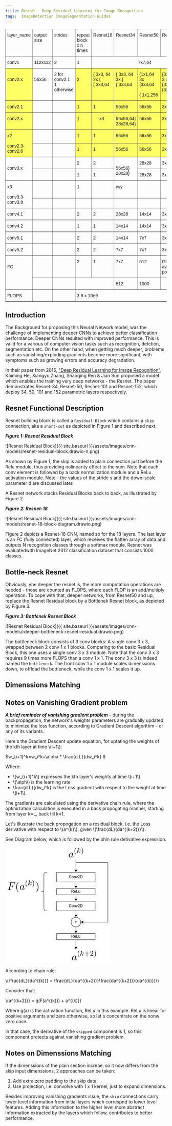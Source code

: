 ```yaml
---
title: Resnet - Deep Residual Learning for Image Recognition
tags:  ImageDetection ImageSegmentation Guides
---
```



<style type="text/css">
.tg  {border-collapse:collapse;border-spacing:0;}
.tg td{border-color:black;border-style:solid;border-width:1px;font-family:Arial, sans-serif;font-size:14px;
  overflow:hidden;padding:10px 5px;word-break:normal;}
.tg th{border-color:black;border-style:solid;border-width:1px;font-family:Arial, sans-serif;font-size:14px;
  font-weight:normal;overflow:hidden;padding:10px 5px;word-break:normal;}
.tg .tg-kusv{background-color:#fffe65;border-color:inherit;text-align:left;vertical-align:top}
.tg .tg-0pky{border-color:inherit;text-align:left;vertical-align:top}
</style>
<table class="tg">
<thead>
  <tr>
    <th class="tg-0pky">layer_name</th>
    <th class="tg-0pky">output size</th>
    <th class="tg-0pky">strides</th>
    <th class="tg-0pky">repeat block<br>x n times</th>
    <th class="tg-0pky">Resnet18</th>
    <th class="tg-0pky">Resnet34</th>
    <th class="tg-0pky">Resnet50</th>
    <th class="tg-0pky">Resnet101</th>
    <th class="tg-0pky">Resnet152</th>
  </tr>
</thead>
<tbody>
  <tr>
    <td class="tg-0pky">conv1</td>
    <td class="tg-0pky">112x112 </td>
    <td class="tg-0pky">2</td>
    <td class="tg-0pky">1</td>
    <td class="tg-0pky" colspan="5">&nbsp;&nbsp;&nbsp;&nbsp;&nbsp;&nbsp;&nbsp;&nbsp;&nbsp;&nbsp;&nbsp;&nbsp;&nbsp;&nbsp;&nbsp;&nbsp;&nbsp;&nbsp;&nbsp;&nbsp;&nbsp;&nbsp;&nbsp;&nbsp;&nbsp;&nbsp;&nbsp;&nbsp;&nbsp;&nbsp;&nbsp;&nbsp;&nbsp;&nbsp;&nbsp;&nbsp;7x7,64</td>
  </tr>
  <tr>
    <td class="tg-kusv"><br>conv2.x<br></td>
    <td class="tg-0pky"><br>56x56</td>
    <td class="tg-0pky">2 for conv2.1<br>1 otherwise</td>
    <td class="tg-kusv"><br>2</td>
    <td class="tg-kusv">     { 3x3, 64<br>2x {<br>     { 3x3,64</td>
    <td class="tg-kusv">     { 3x3, 64<br>3x {<br>     { 3x3,64</td>
    <td class="tg-kusv">     {1x1,64 <br>3x {3x3,64    <br><br>     { 1x1,256</td>
    <td class="tg-kusv">      {3x3,64<br>3 x {3x3,64<br>      {3x3,256</td>
    <td class="tg-kusv">&nbsp;&nbsp;&nbsp;&nbsp;&nbsp;&nbsp;{3x3,64<br>3 x {3x3,64<br>&nbsp;&nbsp;&nbsp;&nbsp;&nbsp;&nbsp;{3x3,256</td>
  </tr>
  <tr>
    <td class="tg-kusv">conv2.1</td>
    <td class="tg-0pky"></td>
    <td class="tg-0pky"></td>
    <td class="tg-kusv">1</td>
    <td class="tg-kusv">1</td>
    <td class="tg-kusv">56x56</td>
    <td class="tg-kusv">56x56</td>
    <td class="tg-kusv">3x3</td>
    <td class="tg-kusv">64</td>
  </tr>
  <tr>
    <td class="tg-kusv">conv2.x</td>
    <td class="tg-0pky"></td>
    <td class="tg-0pky"></td>
    <td class="tg-kusv">1</td>
    <td class="tg-kusv">&nbsp;&nbsp;&nbsp;&nbsp;&nbsp;x3<br></td>
    <td class="tg-kusv">56x56,64}<br>28x28,64}</td>
    <td class="tg-kusv">56x56</td>
    <td class="tg-kusv">3x3</td>
    <td class="tg-kusv">64</td>
  </tr>
  <tr>
    <td class="tg-kusv" rowspan="2">x2<br><br>conv2.3-conv2.6</td>
    <td class="tg-0pky"></td>
    <td class="tg-0pky"></td>
    <td class="tg-kusv">1</td>
    <td class="tg-kusv">1</td>
    <td class="tg-kusv">56x56</td>
    <td class="tg-kusv">56x56</td>
    <td class="tg-kusv">3x3</td>
    <td class="tg-kusv">64</td>
  </tr>
  <tr>
    <td class="tg-0pky"></td>
    <td class="tg-0pky"></td>
    <td class="tg-kusv">1</td>
    <td class="tg-kusv">1</td>
    <td class="tg-kusv">56x56<br></td>
    <td class="tg-kusv">56x56</td>
    <td class="tg-kusv">3x3</td>
    <td class="tg-kusv">64</td>
  </tr>
  <tr>
    <td class="tg-0pky" rowspan="2"><br>conv3.x<br></td>
    <td class="tg-0pky"></td>
    <td class="tg-0pky"></td>
    <td class="tg-0pky">2</td>
    <td class="tg-0pky">2</td>
    <td class="tg-0pky" rowspan="2"><br>56x56}<br>28x28}</td>
    <td class="tg-0pky">28x28</td>
    <td class="tg-0pky">3x3</td>
    <td class="tg-0pky">128</td>
  </tr>
  <tr>
    <td class="tg-0pky"></td>
    <td class="tg-0pky"></td>
    <td class="tg-0pky">1</td>
    <td class="tg-0pky">1</td>
    <td class="tg-0pky">28x28</td>
    <td class="tg-0pky">3x3</td>
    <td class="tg-0pky">128</td>
  </tr>
  <tr>
    <td class="tg-0pky" rowspan="2">x3<br><br>conv3.3-conv3.8</td>
    <td class="tg-0pky"></td>
    <td class="tg-0pky"></td>
    <td class="tg-0pky">1</td>
    <td class="tg-0pky"></td>
    <td class="tg-0pky">yyy</td>
    <td class="tg-0pky"></td>
    <td class="tg-0pky"></td>
    <td class="tg-0pky"></td>
  </tr>
  <tr>
    <td class="tg-0pky"></td>
    <td class="tg-0pky"></td>
    <td class="tg-0pky"></td>
    <td class="tg-0pky"></td>
    <td class="tg-0pky"></td>
    <td class="tg-0pky"></td>
    <td class="tg-0pky"></td>
    <td class="tg-0pky"></td>
  </tr>
  <tr>
    <td class="tg-0pky">conv4.1</td>
    <td class="tg-0pky"></td>
    <td class="tg-0pky"></td>
    <td class="tg-0pky">2</td>
    <td class="tg-0pky">2</td>
    <td class="tg-0pky">28x28</td>
    <td class="tg-0pky">14x14</td>
    <td class="tg-0pky">3x3</td>
    <td class="tg-0pky">256</td>
  </tr>
  <tr>
    <td class="tg-0pky">conv4.2</td>
    <td class="tg-0pky"></td>
    <td class="tg-0pky"></td>
    <td class="tg-0pky">1</td>
    <td class="tg-0pky">1</td>
    <td class="tg-0pky">14x14</td>
    <td class="tg-0pky">14x14</td>
    <td class="tg-0pky">3x3</td>
    <td class="tg-0pky">256</td>
  </tr>
  <tr>
    <td class="tg-0pky">conv5.1</td>
    <td class="tg-0pky"></td>
    <td class="tg-0pky"></td>
    <td class="tg-0pky">2</td>
    <td class="tg-0pky">2</td>
    <td class="tg-0pky">14x14</td>
    <td class="tg-0pky">7x7</td>
    <td class="tg-0pky">3x3</td>
    <td class="tg-0pky">512</td>
  </tr>
  <tr>
    <td class="tg-0pky">conv5.2</td>
    <td class="tg-0pky"></td>
    <td class="tg-0pky"></td>
    <td class="tg-0pky">2</td>
    <td class="tg-0pky">2</td>
    <td class="tg-0pky">7x7</td>
    <td class="tg-0pky">7x7</td>
    <td class="tg-0pky">3x3</td>
    <td class="tg-0pky">512</td>
  </tr>
  <tr>
    <td class="tg-0pky" rowspan="2"><br>FC</td>
    <td class="tg-0pky"></td>
    <td class="tg-0pky"></td>
    <td class="tg-0pky">2</td>
    <td class="tg-0pky">1</td>
    <td class="tg-0pky">7x7</td>
    <td class="tg-0pky">512</td>
    <td class="tg-0pky">Global<br>average pool<br></td>
    <td class="tg-0pky">512</td>
  </tr>
  <tr>
    <td class="tg-0pky"></td>
    <td class="tg-0pky"></td>
    <td class="tg-0pky" colspan="2"></td>
    <td class="tg-0pky">512</td>
    <td class="tg-0pky">1000</td>
    <td class="tg-0pky"></td>
    <td class="tg-0pky">-</td>
  </tr>
  <tr>
    <td class="tg-0pky">FLOPS</td>
    <td class="tg-0pky"></td>
    <td class="tg-0pky"></td>
    <td class="tg-0pky" colspan="6">3.6 x 10e9</td>
  </tr>
</tbody>
</table>


## Introduction

The Background for proposing this Neural Network model, was the challenge of implementing deeper CNNs to achieve better classification performance. Deeper CNNs resulted with improved performance. This is valid for a various of computer vision tasks such as recognition, detction, segmentation etc. On the other hand, when getting much deeper, problems such as vanishing/exploding gradients become more significant, with symptoms such as growing errors and accuracy degradation. 

In their paper from 2015, ["Deep Residual Learning for Image Recognition"](https://arxiv.org/abs/1512.03385), Kaiming He, Xiangyu Zhang, Shaoqing Ren & Jian Sun proposed a model which enables the training very deep networks - the Resnet. The paper demonstrates Resnet-34, Resnet-50, Resnet-101 and Resnet-152, which deploy 34, 50, 101 and 152 parametric layers respectively.

## Resnet Functional Description

Resnet building block is called a `Residual Block` which contains a `skip` connection, aka a `short-cut` as depicted in Figure 1 and described next.



***Figure 1: Resnet Residual Block***

![Resnet Residual Block]({{ site.baseurl }}/assets/images/cnn-models/resnet-residual-block.drawio-n.png)




As shown by Figure 1, the skip is added to plain connection just before the Relu module, thus providing nolinearity effect to the sum. Note that each conv element is followed by a back normalization module and a ReLu activation module.
Note - the values of the stride s and the down-scale parameter d are discussed later.

A Resnet network stacks Residual Blocks back to back, as illustrated by Figure 2. 

***Figure 2: Resnet-18***

![Resnet Residual Block]({{ site.baseurl }}/assets/images/cnn-models/resnet-18-block-diagram.drawio.png)


Figure 2 depicts a Resnet-18 CNN, named so for the 18 layers. The last layer is an FC (fully connected) layer, which receives the flatten array of data and outputs N recognition classes through a softmax module. Resnet was evaluatedwith ImageNet 2012 classification dataset that consists 1000 classes.


## Bottle-neck Resnet

Obviously, yhe deeper the resnet is, the more computation operations are needed - those are counted as FLOPS, where each FLOP is an add/multiply operation.
To cope with that, deeper networks, from Resnet50 and up, replace the Resnet Residual block by a Bottlenek Resnet block, as depicted by Figure 3.


***Figure 3: Bottlenek Resnet Block***

![Resnet Residual Block]({{ site.baseurl }}/assets/images/cnn-models/rdeeper-bottleneck-resnet-residual.drawio.png)

The bottleneck block consists of 3 conv blocks: A single conv 3 x 3, wrapped between 2 conv 1 x 1 blocks. Comparing to the basic Residual Block, this one uses a single conv 3 x 3 module. Note that the conv 3 x 3 requires 9 times more FLOPS than a conv 1 x 1. The conv 3 x 3 is indeed named the `bottleneck`. The front conv 1 x 1 module scales dimenssions down, to offload the bottleneck, while the conv 1 x 1 scales it up.





## Dimenssions Matching






## Notes on Vanishing Gradient problem

***A brief reminder of vanishing gradient problem*** - during the backpropagation, the network's weights parameters are gradually updated to minimize the loss function, according to Gradient Descent algorithm - or any of its variants.

Here's the Gradient Descent update equation, for uptating the weights of the kth layer at time \\(i+1\\):

$w_{i+1}^k=w_i^k+\alpha * \frac{d L}{dw_i^k} $


Where:

- \\(w_{i+1}^k\\) expresses the kth layer's weights at time \\(i+1\\).
- \\(\alph\\) is the learning rate
- \frac{d L}{dw_i^k} is the Loss gradient with respect to the weight at time \\(i+1\\).


The gradients are calculated using the derivative chain rule, where the optimization calculation is executed in a back propogating manner, starting from layer k=L, back till k=1. 

Let's illustrate the back propogation on a residual block, i.e. the Loss derivative with respect to \\(a^{k}\\), given \\(\frac{dL}{da^{(k+2)}}\\). 

See Diagram below, which is followed by the xhin rule detivative expression.

![Resnet Residual Block](https://github.com/ronen-halevy/ronen-halevy.github.io/blob/master/assets/images/cnn-models/chain-rule-resnet-stack-of-residual-block.drawio.png)

According to chain rule:

\\(\frac{dL}{da^{(k)}} =  \frac{dL}{da^{(k+2)}}\frac{da^{(k+2)}}{da^{(k)}}\\)

Consider that:

\\(a^{(k+2)}} =  g(F(a^{(k)}) +  a^{(k)})


Where g(x) is the activation function, ReLu in this example. ReLu is linear for positive arguments and zero otherwise, so let's concentrate on the nonw zero case.

In that case, the derivative of the `skipped` component is 1, so this component protects against vanishing gradient problem.

## Notes on Dimenssions Matching

If the dimenssions of the plain section increae, so it now differs from the skip input dimenssions, 2 approaches can be taken:
1. Add extra zero padding to the skip data.
2. Use projection, i.e. convolve with 1 x 1 kernel, just to expand dimensions.

Besides improving vanishing gradients issue, the `skip` connections carry lower level information from initial layers which correspnd to lower level features. 
Adding this information to the higher level more abstract information extracted by the layers which follow, contributes to better performance.
